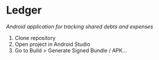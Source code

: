 # Ledger

*Android application for tracking shared debts and expenses*

1. Clone repository
2. Open project in Android Studio
3. Go to Build > Generate Signed Bundle / APK...
